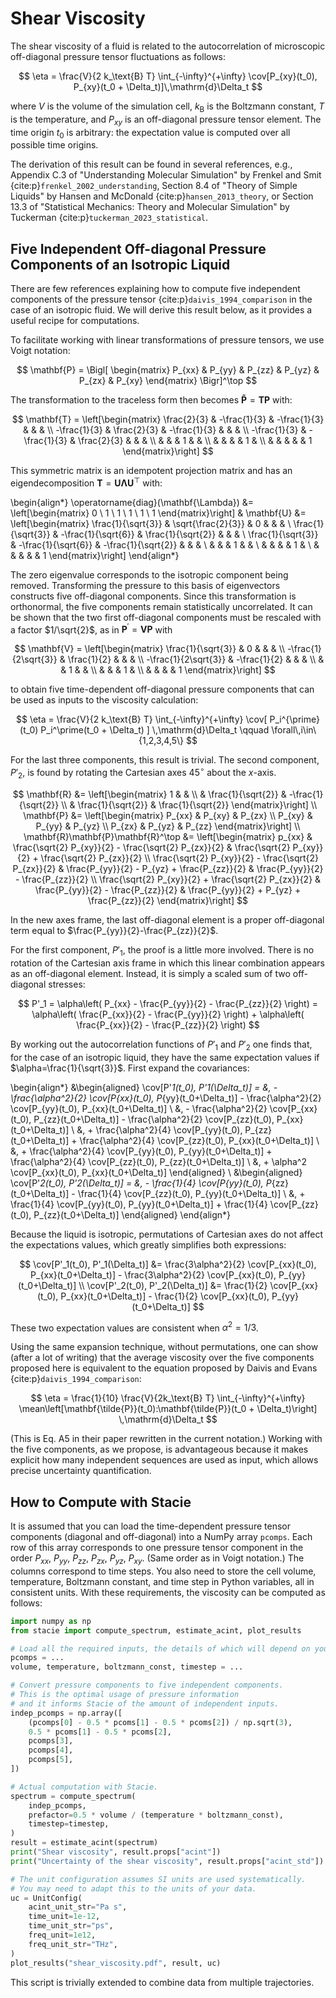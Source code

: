 # Shear Viscosity

The shear viscosity of a fluid is related to the autocorrelation
of microscopic off-diagonal pressure tensor fluctuations as follows:

$$
    \eta = \frac{V}{2 k_\text{B} T}
           \int_{-\infty}^{+\infty}
           \cov[P_{xy}(t_0), P_{xy}(t_0 + \Delta_t)]\,\mathrm{d}\Delta_t
$$

where $V$ is the volume of the simulation cell,
$k_\text{B}$ is the Boltzmann constant,
$T$ is the temperature,
and $P_{xy}$ is an off-diagonal pressure tensor element.
The time origin $t_0$ is arbitrary:
the expectation value is computed over all possible time origins.

The derivation of this result can be found in several references, e.g.,
Appendix C.3 of "Understanding Molecular Simulation"
by Frenkel and Smit {cite:p}`frenkel_2002_understanding`,
Section 8.4 of "Theory of Simple Liquids"
by Hansen and McDonald {cite:p}`hansen_2013_theory`,
or Section 13.3 of "Statistical Mechanics: Theory and Molecular Simulation"
by Tuckerman {cite:p}`tuckerman_2023_statistical`.


## Five Independent Off-diagonal Pressure Components of an Isotropic Liquid

There are few references explaining how to compute
five independent components of the pressure tensor {cite:p}`daivis_1994_comparison`
in the case of an isotropic fluid.
We will derive this result below, as it provides a useful recipe for computations.

To facilitate working with linear transformations of pressure tensors,
we use Voigt notation:

$$
    \mathbf{P} =
    \Bigl[
        \begin{matrix}
            P_{xx} & P_{yy} & P_{zz} & P_{yz} & P_{zx} & P_{xy}
        \end{matrix}
    \Bigr]^\top
$$

The transformation to the traceless form then becomes
$\mathbf{\tilde{P}} = \mathbf{T} \mathbf{P}$ with:

$$
    \mathbf{T} =
    \left[\begin{matrix}
        \frac{2}{3} & -\frac{1}{3} & -\frac{1}{3} & & &
        \\
        -\frac{1}{3} & \frac{2}{3} & -\frac{1}{3} & & &
        \\
        -\frac{1}{3} & -\frac{1}{3} & \frac{2}{3} & & &
        \\
        & & & 1 & &
        \\
        & & & & 1 &
        \\
        & & & & & 1
   \end{matrix}\right]
$$

This symmetric matrix is an idempotent projection matrix and has an eigendecomposition
$\mathbf{T}=\mathbf{U}\mathbf{\Lambda}\mathbf{U}^\top$ with:

\begin{align*}
    \operatorname{diag}(\mathbf{\Lambda}) &=
    \left[\begin{matrix}
        0 \\ 1 \\ 1 \\ 1 \\ 1 \\ 1
    \end{matrix}\right]
    &
    \mathbf{U} &=
    \left[\begin{matrix}
        \frac{1}{\sqrt{3}} & \sqrt{\frac{2}{3}} & 0 & & &
        \\
        \frac{1}{\sqrt{3}} & -\frac{1}{\sqrt{6}} & \frac{1}{\sqrt{2}} & & &
        \\
        \frac{1}{\sqrt{3}} & -\frac{1}{\sqrt{6}} & -\frac{1}{\sqrt{2}} & & &
        \\
        & & & 1 & &
        \\
        & & & & 1 &
        \\
        & & & & & 1
    \end{matrix}\right]
\end{align*}

The zero eigenvalue corresponds to the isotropic component being removed.
Transforming the pressure to this basis of eigenvectors constructs five off-diagonal components.
Since this transformation is orthonormal, the five components remain statistically uncorrelated.
It can be shown that the two first off-diagonal components must be rescaled
with a factor $1/\sqrt{2}$, as in $\mathbf{P}^\prime = \mathbf{V} \mathbf{P}$ with

$$
    \mathbf{V} =
    \left[\begin{matrix}
        \frac{1}{\sqrt{3}} & 0 & & &
        \\
        -\frac{1}{2\sqrt{3}} & \frac{1}{2} & & &
        \\
        -\frac{1}{2\sqrt{3}} & -\frac{1}{2} & & &
        \\
        & & 1 & &
        \\
        & & & 1 &
        \\
        & & & & 1
    \end{matrix}\right]
$$

to obtain five time-dependent off-diagonal pressure components
that can be used as inputs to the viscosity calculation:

$$
    \eta =
    \frac{V}{2 k_\text{B} T}
    \int_{-\infty}^{+\infty}
    \cov[
        P_i^{\prime}(t_0) P_i^\prime(t_0 + \Delta_t)
    ]
    \,\mathrm{d}\Delta_t
    \qquad
    \forall\,i\in\{1,2,3,4,5\}
$$

For the last three components, this result is trivial.
The second component, $P'_2$, is found by rotating the Cartesian axes $45^\circ$ about the $x$-axis.

$$
    \mathbf{R} &= \left[\begin{matrix}
        1 & & \\
        & \frac{1}{\sqrt{2}} & -\frac{1}{\sqrt{2}} \\
        & \frac{1}{\sqrt{2}} & \frac{1}{\sqrt{2}}
    \end{matrix}\right]
    \\
    \mathbf{P} &= \left[\begin{matrix}
        P_{xx} & P_{xy} & P_{zx} \\
        P_{xy} & P_{yy} & P_{yz} \\
        P_{zx} & P_{yz} & P_{zz}
    \end{matrix}\right]
    \\
    \mathbf{R}\mathbf{P}\mathbf{R}^\top &= \left[\begin{matrix}
        p_{xx} &
        \frac{\sqrt{2} P_{xy}}{2} - \frac{\sqrt{2} P_{zx}}{2} &
        \frac{\sqrt{2} P_{xy}}{2} + \frac{\sqrt{2} P_{zx}}{2}
        \\
        \frac{\sqrt{2} P_{xy}}{2} - \frac{\sqrt{2} P_{zx}}{2} &
        \frac{P_{yy}}{2} - P_{yz} + \frac{P_{zz}}{2} &
        \frac{P_{yy}}{2} - \frac{P_{zz}}{2}
        \\
        \frac{\sqrt{2} P_{xy}}{2} + \frac{\sqrt{2} P_{zx}}{2} &
        \frac{P_{yy}}{2} - \frac{P_{zz}}{2} &
        \frac{P_{yy}}{2} + P_{yz} + \frac{P_{zz}}{2}
    \end{matrix}\right]
$$

In the new axes frame, the last off-diagonal element is a proper off-diagonal term equal to
$\frac{P_{yy}}{2}-\frac{P_{zz}}{2}$.

For the first component, $P'_1$, the proof is a little more involved.
There is no rotation of the Cartesian axis frame
in which this linear combination appears as an off-diagonal element.
Instead, it is simply a scaled sum of two off-diagonal stresses:

$$
    P'_1 = \alpha\left(
        P_{xx} - \frac{P_{yy}}{2} - \frac{P_{zz}}{2}
    \right) = \alpha\left(
        \frac{P_{xx}}{2} - \frac{P_{yy}}{2}
    \right) + \alpha\left(
        \frac{P_{xx}}{2} - \frac{P_{zz}}{2}
    \right)
$$

By working out the autocorrelation functions of $P'_1$ and $P'_2$ one finds that,
for the case of an isotropic liquid,
they have the same expectation values if $\alpha=\frac{1}{\sqrt{3}}$.
First expand the covariances:

\begin{align*}
&\begin{aligned}
    \cov[P'_1(t_0), P'_1(\Delta_t)] =
    &\,
        - \frac{\alpha^2}{2} \cov[P_{xx}(t_0), P_{yy}(t_0+\Delta_t)]
        - \frac{\alpha^2}{2} \cov[P_{yy}(t_0), P_{xx}(t_0+\Delta_t)]
    \\
    &\,
        - \frac{\alpha^2}{2} \cov[P_{xx}(t_0), P_{zz}(t_0+\Delta_t)]
        - \frac{\alpha^2}{2} \cov[P_{zz}(t_0), P_{xx}(t_0+\Delta_t)]
    \\
    &\,
        + \frac{\alpha^2}{4} \cov[P_{yy}(t_0), P_{zz}(t_0+\Delta_t)]
        + \frac{\alpha^2}{4} \cov[P_{zz}(t_0), P_{xx}(t_0+\Delta_t)]
    \\
    &\,
        + \frac{\alpha^2}{4} \cov[P_{yy}(t_0), P_{yy}(t_0+\Delta_t)]
        + \frac{\alpha^2}{4} \cov[P_{zz}(t_0), P_{zz}(t_0+\Delta_t)]
    \\
    &\,
        + \alpha^2 \cov[P_{xx}(t_0), P_{xx}(t_0+\Delta_t)]
\end{aligned}
\\
&\begin{aligned}
    \cov[P'_2(t_0), P'_2(\Delta_t)] =
    &\,
        - \frac{1}{4} \cov[P_{yy}(t_0), P_{zz}(t_0+\Delta_t)]
        - \frac{1}{4} \cov[P_{zz}(t_0), P_{yy}(t_0+\Delta_t)]
    \\
    &\,
        + \frac{1}{4} \cov[P_{yy}(t_0), P_{yy}(t_0+\Delta_t)]
        + \frac{1}{4} \cov[P_{zz}(t_0), P_{zz}(t_0+\Delta_t)]
\end{aligned}
\end{align*}

Because the liquid is isotropic, permutations of Cartesian axes do not affect the expectations values, which greatly simplifies both expressions:

$$
    \cov[P'_1(t_0), P'_1(\Delta_t)] &=
        \frac{3\alpha^2}{2} \cov[P_{xx}(t_0), P_{xx}(t_0+\Delta_t)]
        - \frac{3\alpha^2}{2} \cov[P_{xx}(t_0), P_{yy}(t_0+\Delta_t)]
    \\
    \cov[P'_2(t_0), P'_2(\Delta_t)] &=
        \frac{1}{2} \cov[P_{xx}(t_0), P_{xx}(t_0+\Delta_t)]
        - \frac{1}{2} \cov[P_{xx}(t_0), P_{yy}(t_0+\Delta_t)]
$$

These two expectation values are consistent when $\alpha^2 = 1/3$.

Using the same expansion technique, without permutations, one can show (after a lot of writing)
that the average viscosity over the five components proposed here is equivalent to
the equation proposed by Daivis and Evans {cite:p}`daivis_1994_comparison`:

$$
    \eta = \frac{1}{10} \frac{V}{2k_\text{B} T} \int_{-\infty}^{+\infty}
        \mean\left[\mathbf{\tilde{P}}(t_0):\mathbf{\tilde{P}}(t_0 + \Delta_t)\right]
        \,\mathrm{d}\Delta_t
$$

(This is Eq. A5 in their paper rewritten in the current notation.)
Working with the five components, as we propose, is advantageous because it makes explicit
how many independent sequences are used as input, which allows precise uncertainty quantification.

## How to Compute with Stacie

It is assumed that you can load the time-dependent pressure tensor components
(diagonal and off-diagonal) into a NumPy array `pcomps`.
Each row of this array corresponds to one pressure tensor component
in the order $P_{xx}$, $P_{yy}$, $P_{zz}$, $P_{zx}$, $P_{yz}$, $P_{xy}$.
(Same order as in Voigt notation.)
The columns correspond to time steps.
You also need to store the cell volume, temperature,
Boltzmann constant, and time step in Python variables,
all in consistent units.
With these requirements, the viscosity can be computed as follows:

```python
import numpy as np
from stacie import compute_spectrum, estimate_acint, plot_results

# Load all the required inputs, the details of which will depend on your use case.
pcomps = ...
volume, temperature, boltzmann_const, timestep = ...

# Convert pressure components to five independent components.
# This is the optimal usage of pressure information
# and it informs Stacie of the amount of independent inputs.
indep_pcomps = np.array([
    (pcomps[0] - 0.5 * pcoms[1] - 0.5 * pcoms[2]) / np.sqrt(3),
    0.5 * pcoms[1] - 0.5 * pcoms[2],
    pcomps[3],
    pcomps[4],
    pcomps[5],
])

# Actual computation with Stacie.
spectrum = compute_spectrum(
    indep_pcomps,
    prefactor=0.5 * volume / (temperature * boltzmann_const),
    timestep=timestep,
)
result = estimate_acint(spectrum)
print("Shear viscosity", result.props["acint"])
print("Uncertainty of the shear viscosity", result.props["acint_std"])

# The unit configuration assumes SI units are used systematically.
# You may need to adapt this to the units of your data.
uc = UnitConfig(
    acint_unit_str="Pa s",
    time_unit=1e-12,
    time_unit_str="ps",
    freq_unit=1e12,
    freq_unit_str="THz",
)
plot_results("shear_viscosity.pdf", result, uc)
```

This script is trivially extended to combine data from multiple trajectories.
